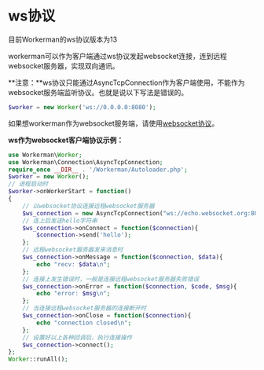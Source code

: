 # ws协议

目前Workerman的ws协议版本为13

workerman可以作为客户端通过ws协议发起websocket连接，连到远程websocket服务器，实现双向通讯。

**注意：**ws协议只能通过AsyncTcpConnection作为客户端使用，不能作为websocket服务端监听协议。也就是说以下写法是错误的。 

```php
$worker = new Worker('ws://0.0.0.0:8080');
```

如果想workerman作为websocket服务端，请使用[websocket协议](appendices/about-websocket.md)。

**ws作为websocket客户端协议示例：**
```php
use Workerman\Worker;
use Workerman\Connection\AsyncTcpConnection;
require_once __DIR__ . '/Workerman/Autoloader.php';
$worker = new Worker();
// 进程启动时
$worker->onWorkerStart = function()
{
    // 以websocket协议连接远程websocket服务器
    $ws_connection = new AsyncTcpConnection("ws://echo.websocket.org:80");
    // 连上后发送hello字符串
    $ws_connection->onConnect = function($connection){
        $connection->send('hello');
    };
    // 远程websocket服务器发来消息时
    $ws_connection->onMessage = function($connection, $data){
        echo "recv: $data\n";
    };
    // 连接上发生错误时，一般是连接远程websocket服务器失败错误
    $ws_connection->onError = function($connection, $code, $msg){
        echo "error: $msg\n";
    };
    // 当连接远程websocket服务器的连接断开时
    $ws_connection->onClose = function($connection){
        echo "connection closed\n";
    };
    // 设置好以上各种回调后，执行连接操作
    $ws_connection->connect();
};
Worker::runAll();
```

